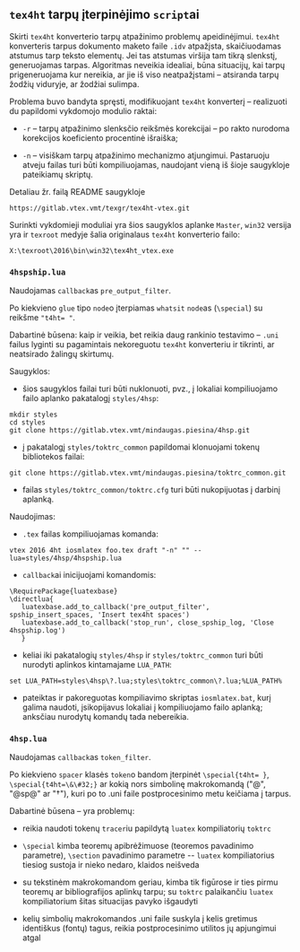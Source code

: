 ﻿## `tex4ht` tarpų įterpinėjimo `script`ai

Skirti `tex4ht` konverterio tarpų atpažinimo problemų apeidinėjimui.
`tex4ht` konverteris tarpus dokumento maketo faile `.idv` atpažįsta, skaičiuodamas atstumus tarp teksto elementų.
Jei tas atstumas viršija tam tikrą slenkstį, generuojamas tarpas.
Algoritmas neveikia idealiai, būna situacijų, kai tarpų prigeneruojama kur nereikia, ar jie iš viso neatpažįstami &ndash;
atsiranda tarpų žodžių viduryje, ar žodžiai sulimpa.

Problema buvo bandyta spręsti, modifikuojant `tex4ht` konverterį &ndash; realizuoti du papildomi vykdomojo modulio raktai:

- `-r` &ndash; tarpų atpažinimo slenksčio reikšmės korekcijai &ndash; po rakto nurodoma korekcijos koeficiento procentinė išraiška;

- `-n` &ndash; visiškam tarpų atpažinimo mechanizmo atjungimui. Pastaruoju atveju failas turi būti kompiliuojamas, naudojant vieną iš šioje saugykloje pateikiamų skriptų.

Detaliau žr. failą README saugykloje

```
https://gitlab.vtex.vmt/texgr/tex4ht-vtex.git
```

Surinkti vykdomieji moduliai yra šios saugyklos aplanke `Master`, `win32` versija yra ir `texroot` medyje šalia originalaus `tex4ht` konverterio failo:

```
X:\texroot\2016\bin\win32\tex4ht_vtex.exe
```
 

### `4hspship.lua`

Naudojamas `callback`as `pre_output_filter`.

Po kiekvieno `glue` tipo `node`o įterpiamas `whatsit` `node`as (`\special`) su reikšme `"t4ht= "`.

Dabartinė būsena: kaip ir veikia, bet reikia daug rankinio testavimo &ndash;
`.uni` failus lyginti su pagamintais nekoreguotu `tex4ht` konverteriu ir tikrinti,
ar neatsirado žalingų skirtumų.

Saugyklos:

- šios saugyklos failai turi būti nuklonuoti, pvz., į lokaliai kompiliuojamo failo aplanko pakatalogį `styles/4hsp`:

```
mkdir styles
cd styles
git clone https://gitlab.vtex.vmt/mindaugas.piesina/4hsp.git
```

- į pakatalogį `styles/toktrc_common` papildomai klonuojami tokenų bibliotekos failai:

```
git clone https://gitlab.vtex.vmt/mindaugas.piesina/toktrc_common.git
```

- failas `styles/toktrc_common/toktrc.cfg` turi būti nukopijuotas į darbinį aplanką.

Naudojimas:

- `.tex` failas kompiliuojamas komanda:

```
vtex 2016 4ht iosmlatex foo.tex draft "-n" "" --lua=styles/4hsp/4hspship.lua
```

- `callback`ai inicijuojami komandomis:

```
\RequirePackage{luatexbase}
\directlua{
   luatexbase.add_to_callback('pre_output_filter', spship_insert_spaces, 'Insert tex4ht spaces')
   luatexbase.add_to_callback('stop_run', close_spship_log, 'Close 4hspship.log')
   }
```

- keliai iki pakatalogių `styles/4hsp` ir `styles/toktrc_common` turi būti nurodyti aplinkos kintamajame `LUA_PATH`:

```
set LUA_PATH=styles\4hsp\?.lua;styles\toktrc_common\?.lua;%LUA_PATH%
```
 
- pateiktas ir pakoreguotas kompiliavimo skriptas `iosmlatex.bat`, kurį galima naudoti, įsikopijavus lokaliai į kompiliuojamo failo aplanką;
anksčiau nurodytų komandų tada nebereikia.  

### `4hsp.lua`

 Naudojamas `callback`as `token_filter`.

Po kiekvieno `spacer` klasės `token`o bandom įterpinėt `\special{t4ht= }`, `\special{t4ht=\&\#32;}` ar kokią nors simbolinę makrokomandą ("@", "@sp@" ar "†"),
kuri po to .uni faile postprocesinimo metu keičiama į tarpus.

Dabartinė būsena &ndash; yra problemų:

- reikia naudoti tokenų `tracer`iu papildytą `luatex` kompiliatorių `toktrc`

- `\special` kimba teoremų apibrėžimuose (teoremos pavadinimo parametre), `\section` pavadinimo parametre --
`luatex` kompiliatorius tiesiog sustoja ir nieko nedaro, klaidos neišveda

- su tekstinėm makrokomandom geriau, kimba tik figūrose ir ties pirmu teoremų ar bibliografijos aplinkų tarpu;
su `toktrc` palaikančiu `luatex` kompiliatorium šitas situacijas pavyko išgaudyti

- kelių simbolių makrokomandos .uni faile suskyla į kelis gretimus identiškus (fontų) tagus, reikia postprocesinimo utilitos jų apjungimui atgal
